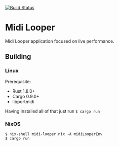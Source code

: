 [![Build Status](https://travis-ci.org/tsoding/midi-looper.svg?branch=master)](https://travis-ci.org/tsoding/midi-looper)

# Midi Looper #

Midi Looper application focused on live performance.

## Building ##

### Linux ###

Prerequisite:
- Rust 1.8.0+
- Cargo 0.9.0+
- libportmidi

Having installed all of that just run `$ cargo run`

### NixOS ###

    $ nix-shell midi-looper.nix -A midiLooperEnv
    $ cargo run
